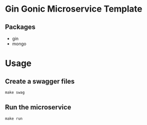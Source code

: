 # Gin Gonic Microservice Template

## Packages

- gin
- mongo

# Usage

## Create a swagger files

```
make swag
```

## Run the microservice

```
make run
```
